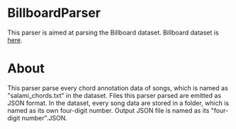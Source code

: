 # BillboardParser

This parser is aimed at parsing the Billboard dataset.
Billboard dataset is [here](http://ddmal.music.mcgill.ca/billboard).

# About

This parser parse every chord annotation data of songs, which is named as "salami_chords.txt" in the dataset.
Files this parser parsed are emitted as JSON format.
In the dataset, every song data are stored in a folder, which is named as its own four-digit number.
Output JSON file is named as its "four-digit number".JSON.
